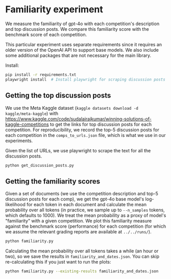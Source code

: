 # Familiarity experiment

We measure the familiarity of gpt-4o with each competition's description and top discussion posts. We compare this familiarity score with the benchmark score of each competition.

This particular experiment uses separate requirements since it requires an older version of the OpenAI API to support base models. We also include some additional packages that are not necessary for the main library.

Install:
```bash
pip install -r requirements.txt
playwright install  # Install playwright for scraping discussion posts
```

## Getting the top discussion posts

We use the Meta Kaggle dataset (`kaggle datasets download -d kaggle/meta-kaggle`) with https://www.kaggle.com/code/sudalairajkumar/winning-solutions-of-kaggle-competitions to get the links for top discussion posts for each competition. For reproducibility, we record the top-5 discussion posts for each competition in the `comps_to_urls.json` file, which is what we use in our experiments.

Given the list of URLs, we use playwright to scrape the text for all the discussion posts.
```bash
python get_discussion_posts.py
```

## Getting the familiarity scores

Given a set of documents (we use the competition description and top-5 discussion posts for each comp), we get the gpt-4o base model's log-likelihood for each token in each document and calculate the mean probability over all tokens (in practice, we sample up to `--n_samples` tokens, which defaults to 1000). We treat the mean probability as a proxy of model's "familiarity" with a given competition. We plot this familiarity measure against the benchmark score (performance) for each competition (for which we assume the relevant grading reports are available at `../../runs/`).
```bash
python familiarity.py
```

Calculating the mean probability over all tokens takes a while (an hour or two), so we save the results in `familiarity_and_dates.json`. You can skip re-calculating this if you just want to run the plots:
```bash
python familiarity.py --existing-results familiarity_and_dates.json
```